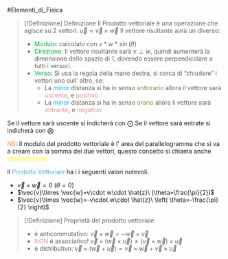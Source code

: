 #Elementi_di_Fisica 
>[!Definizione]  Definizione
>Il Prodotto vettoriale è una operazione che agisce su 2 vettori.
>$\vec{u}=\vec{v}\times \vec{w}$
>Il vettore risultante avrà un diverso:
>- <font color="#00b050">Modulo</font>: calcolato con $v*w*\sin(\theta)$
>- <font color="#00b050">Direzione</font>: Il vettore risultante sarà $v\perp w$, quindi aumenterà la dimensione dello spazio di 1, dovendo essere perpendicolare a tutti i versori.
>- <font color="#00b050">Verso</font>: Si usa la regola della mano destra, si cerca di “chiudere” i vettori uno sull’ altro, se:
>	- La <font color="#00b0f0">minor</font> distanza si ha in senso <font color="#76923c">antiorario</font> allora il vettore sarà <font color="#d99694">uscente</font>, e <font color="#d99694">positivo</font>
>	- La <font color="#00b0f0">minor</font> distanza si ha in senso <font color="#76923c">orario</font> allora il vettore sarà <font color="#d99694">entrante</font>, e <font color="#d99694">negativo</font>

Se il vettore sarà uscente si indicherà con $\bigodot$
Se il vettore sarà entrate si indicherà con $\bigotimes$

<font color="#f79646">NB</font>: Il modulo del prodotto vettoriale è l’ area del parallelogramma che si va a creare con la somma dei due vettori, questo concetto si chiama anche <font color="#ffff00">area orientata</font> 

Il <font color="#4bacc6">Prodotto Vettoriale</font> ha i i seguenti valori notevoli:
- $\vec{v}\times \vec{w}=0 \ (\theta=0)$
- $\vec{v}\times \vec{w}=v\cdot w\cdot \hat{z}\ (\theta=\frac{\pi}{2})$
- $\vec{v}\times \vec{w}=-v\cdot w\cdot \hat{z}\ \left( \theta=-\frac{\pi}{2} \right)$

>[!Definizione] Proprietà del prodotto vettoriale
>- è anticommutativo: $\vec{v}\times \vec{w}=-\vec{w}\times \vec{v}$
>- <font color="#d99694">NON</font> è associativo! $\vec{v}\times(\vec{w}\times \vec{u})\neq(\vec{v}\times \vec{w})\times \vec{u}$
>- è distributivo: $\vec{v}\times(\vec{w}+\vec{u})=\vec{v}\times \vec{w}+\vec{v}\times \vec{u}$

